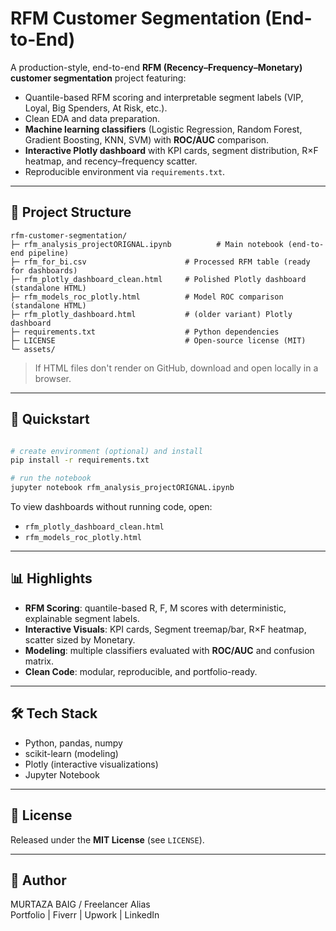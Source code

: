 # RFM Customer Segmentation (End-to-End)

A production-style, end-to-end **RFM (Recency–Frequency–Monetary) customer segmentation** project featuring:
- Quantile-based RFM scoring and interpretable segment labels (VIP, Loyal, Big Spenders, At Risk, etc.).
- Clean EDA and data preparation.
- **Machine learning classifiers** (Logistic Regression, Random Forest, Gradient Boosting, KNN, SVM) with **ROC/AUC** comparison.
- **Interactive Plotly dashboard** with KPI cards, segment distribution, R×F heatmap, and recency–frequency scatter.
- Reproducible environment via `requirements.txt`.

---

## 🧭 Project Structure

```
rfm-customer-segmentation/
├─ rfm_analysis_projectORIGNAL.ipynb          # Main notebook (end-to-end pipeline)
├─ rfm_for_bi.csv                      # Processed RFM table (ready for dashboards)
├─ rfm_plotly_dashboard_clean.html     # Polished Plotly dashboard (standalone HTML)
├─ rfm_models_roc_plotly.html          # Model ROC comparison (standalone HTML)
├─ rfm_plotly_dashboard.html           # (older variant) Plotly dashboard
├─ requirements.txt                    # Python dependencies
├─ LICENSE                             # Open-source license (MIT)
└─ assets/                             
```

> If HTML files don't render on GitHub, download and open locally in a browser.

---

## 🚀 Quickstart

```bash

# create environment (optional) and install
pip install -r requirements.txt

# run the notebook
jupyter notebook rfm_analysis_projectORIGNAL.ipynb
```

To view dashboards without running code, open:
- `rfm_plotly_dashboard_clean.html`
- `rfm_models_roc_plotly.html`

---

## 📊 Highlights

- **RFM Scoring**: quantile-based R, F, M scores with deterministic, explainable segment labels.
- **Interactive Visuals**: KPI cards, Segment treemap/bar, R×F heatmap, scatter sized by Monetary.
- **Modeling**: multiple classifiers evaluated with **ROC/AUC** and confusion matrix.
- **Clean Code**: modular, reproducible, and portfolio-ready.

---

## 🛠 Tech Stack

- Python, pandas, numpy
- scikit-learn (modeling)
- Plotly (interactive visualizations)
- Jupyter Notebook

---

## 📜 License

Released under the **MIT License** (see `LICENSE`).

---

## 🙌 Author

MURTAZA BAIG / Freelancer Alias  
Portfolio | Fiverr | Upwork | LinkedIn
